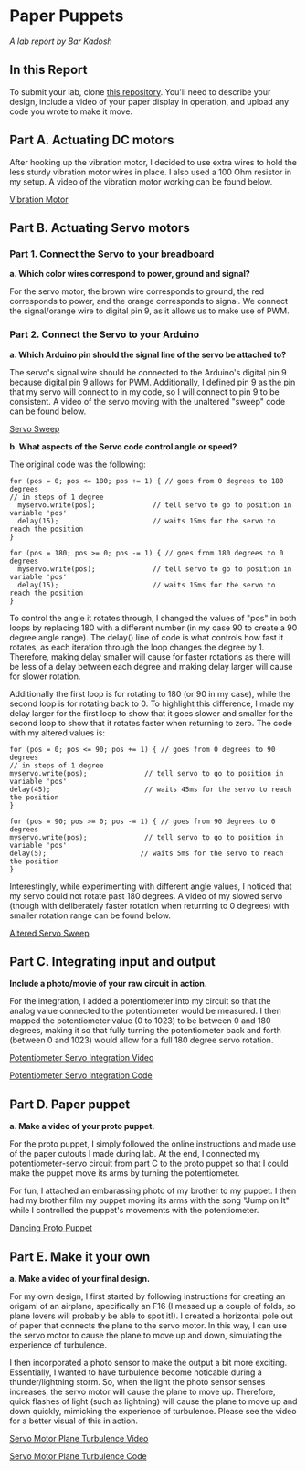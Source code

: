 # Paper Puppets

*A lab report by Bar Kadosh* 

## In this Report

To submit your lab, clone [this repository](https://github.com/FAR-Lab/IDD-Fa18-Lab4). You'll need to describe your design, include a video of your paper display in operation, and upload any code you wrote to make it move.

## Part A. Actuating DC motors

After hooking up the vibration motor, I decided to use extra wires to hold the less sturdy vibration motor wires in place. I also used a 100 Ohm resistor in my setup. A video of the vibration motor working can be found below.

[Vibration Motor](https://youtu.be/RkOPZg6s4_g)

## Part B. Actuating Servo motors

### Part 1. Connect the Servo to your breadboard

**a. Which color wires correspond to power, ground and signal?**

For the servo motor, the brown wire corresponds to ground, the red corresponds to power, and the orange corresponds to signal. We connect the signal/orange wire to digital pin 9, as it allows us to make use of PWM.

### Part 2. Connect the Servo to your Arduino

**a. Which Arduino pin should the signal line of the servo be attached to?**

The servo's signal wire should be connected to the Arduino's digital pin 9 because digital pin 9 allows for PWM. Additionally, I defined pin 9 as the pin that my servo will connect to in my code, so I will connect to pin 9 to be consistent. A video of the servo moving with the unaltered "sweep" code can be found below.

[Servo Sweep](https://youtu.be/SJ22aR8_Fqc)

**b. What aspects of the Servo code control angle or speed?**

The original code was the following:

    for (pos = 0; pos <= 180; pos += 1) { // goes from 0 degrees to 180 degrees
    // in steps of 1 degree
      myservo.write(pos);              // tell servo to go to position in variable 'pos'
      delay(15);                       // waits 15ms for the servo to reach the position
    }
  
    for (pos = 180; pos >= 0; pos -= 1) { // goes from 180 degrees to 0 degrees
      myservo.write(pos);              // tell servo to go to position in variable 'pos'
      delay(15);                       // waits 15ms for the servo to reach the position
    }

To control the angle it rotates through, I changed the values of "pos" in both loops by replacing 180 with a different number (in my case 90 to create a 90 degree angle range). The delay() line of code is what controls how fast it rotates, as each iteration through the loop changes the degree by 1. Therefore, making delay smaller will cause for faster rotations as there will be less of a delay between each degree and making delay larger will cause for slower rotation.

Additionally the first loop is for rotating to 180 (or 90 in my case), while the second loop is for rotating back to 0. To highlight this difference, I made my delay larger for the first loop to show that it goes slower and smaller for the second loop to show that it rotates faster when returning to zero. The code with my altered values is:

    for (pos = 0; pos <= 90; pos += 1) { // goes from 0 degrees to 90 degrees
    // in steps of 1 degree
    myservo.write(pos);              // tell servo to go to position in variable 'pos'
    delay(45);                       // waits 45ms for the servo to reach the position
    }
  
    for (pos = 90; pos >= 0; pos -= 1) { // goes from 90 degrees to 0 degrees
    myservo.write(pos);              // tell servo to go to position in variable 'pos'
    delay(5);                       // waits 5ms for the servo to reach the position
    }

Interestingly, while experimenting with different angle values, I noticed that my servo could not rotate past 180 degrees. A video of my slowed servo (though with deliberately faster rotation when returning to 0 degrees) with smaller rotation range can be found below.

[Altered Servo Sweep](https://youtu.be/W55Iher3VI0)

## Part C. Integrating input and output

**Include a photo/movie of your raw circuit in action.**

For the integration, I added a potentiometer into my circuit so that the analog value connected to the potentiometer would be measured. I then mapped the potentiometer value (0 to 1023) to be between 0 and 180 degrees, making it so that fully turning the potentiometer back and forth (between 0 and 1023) would allow for a full 180 degree servo rotation.

[Potentiometer Servo Integration Video](https://youtu.be/Kzb6wOJiNkU)

[Potentiometer Servo Integration Code](https://github.com/barkadosh1/IDD-Fa19-Lab4/blob/master/Potentio_Servo.ino)

## Part D. Paper puppet

**a. Make a video of your proto puppet.**

For the proto puppet, I simply followed the online instructions and made use of the paper cutouts I made during lab. At the end, I connected my potentiometer-servo circuit from part C to the proto puppet so that I could make the puppet move its arms by turning the potentiometer.

For fun, I attached an embarassing photo of my brother to my puppet. I then had my brother film my puppet moving its arms with the song "Jump on It" while I controlled the puppet's movements with the potentiometer.

[Dancing Proto Puppet](https://youtu.be/0IknBPMVyCU)

## Part E. Make it your own

**a. Make a video of your final design.**

For my own design, I first started by following instructions for creating an origami of an airplane, specifically an F16 (I messed up a couple of folds, so plane lovers will probably be able to spot it!). I created a horizontal pole out of paper that connects the plane to the servo motor. In this way, I can use the servo motor to cause the plane to move up and down, simulating the experience of turbulence. 

I then incorporated a photo sensor to make the output a bit more exciting. Essentially, I wanted to have turbulence become noticable during a thunder/lightning storm. So, when the light the photo sensor senses increases, the servo motor will cause the plane to move up. Therefore, quick flashes of light (such as lightning) will cause the plane to move up and down quickly, mimicking the experience of turbulence. Please see the video for a better visual of this in action.

[Servo Motor Plane Turbulence Video](https://youtu.be/HLgFyKbvGY0)

[Servo Motor Plane Turbulence Code](https://github.com/barkadosh1/IDD-Fa19-Lab4/blob/master/plane.ino)
 
